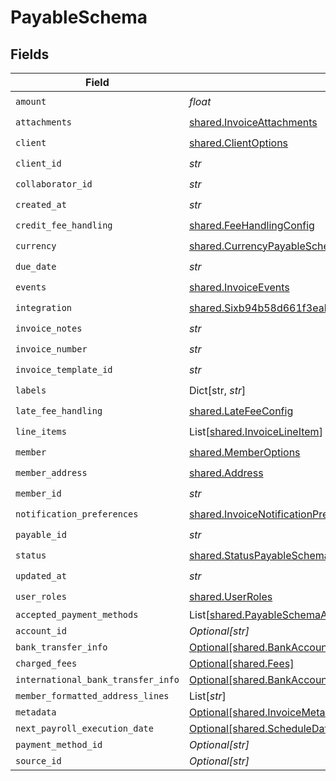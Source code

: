 # PayableSchema


## Fields

| Field                                                                                                                                                                  | Type                                                                                                                                                                   | Required                                                                                                                                                               | Description                                                                                                                                                            |
| ---------------------------------------------------------------------------------------------------------------------------------------------------------------------- | ---------------------------------------------------------------------------------------------------------------------------------------------------------------------- | ---------------------------------------------------------------------------------------------------------------------------------------------------------------------- | ---------------------------------------------------------------------------------------------------------------------------------------------------------------------- |
| `amount`                                                                                                                                                               | *float*                                                                                                                                                                | :heavy_check_mark:                                                                                                                                                     | N/A                                                                                                                                                                    |
| `attachments`                                                                                                                                                          | [shared.InvoiceAttachments](../../models/shared/invoiceattachments.md)                                                                                                 | :heavy_check_mark:                                                                                                                                                     | N/A                                                                                                                                                                    |
| `client`                                                                                                                                                               | [shared.ClientOptions](../../models/shared/clientoptions.md)                                                                                                           | :heavy_check_mark:                                                                                                                                                     | N/A                                                                                                                                                                    |
| `client_id`                                                                                                                                                            | *str*                                                                                                                                                                  | :heavy_check_mark:                                                                                                                                                     | N/A                                                                                                                                                                    |
| `collaborator_id`                                                                                                                                                      | *str*                                                                                                                                                                  | :heavy_check_mark:                                                                                                                                                     | N/A                                                                                                                                                                    |
| `created_at`                                                                                                                                                           | *str*                                                                                                                                                                  | :heavy_check_mark:                                                                                                                                                     | N/A                                                                                                                                                                    |
| `credit_fee_handling`                                                                                                                                                  | [shared.FeeHandlingConfig](../../models/shared/feehandlingconfig.md)                                                                                                   | :heavy_check_mark:                                                                                                                                                     | N/A                                                                                                                                                                    |
| `currency`                                                                                                                                                             | [shared.CurrencyPayableSchema](../../models/shared/currencypayableschema.md)                                                                                           | :heavy_check_mark:                                                                                                                                                     | N/A                                                                                                                                                                    |
| `due_date`                                                                                                                                                             | *str*                                                                                                                                                                  | :heavy_check_mark:                                                                                                                                                     | N/A                                                                                                                                                                    |
| `events`                                                                                                                                                               | [shared.InvoiceEvents](../../models/shared/invoiceevents.md)                                                                                                           | :heavy_check_mark:                                                                                                                                                     | N/A                                                                                                                                                                    |
| `integration`                                                                                                                                                          | [shared.Sixb94b58d661f3eabc1444a7a43ac4b99580f0d050123b7bf38184e2f0d7bd66e](../../models/shared/sixb94b58d661f3eabc1444a7a43ac4b99580f0d050123b7bf38184e2f0d7bd66e.md) | :heavy_check_mark:                                                                                                                                                     | N/A                                                                                                                                                                    |
| `invoice_notes`                                                                                                                                                        | *str*                                                                                                                                                                  | :heavy_check_mark:                                                                                                                                                     | N/A                                                                                                                                                                    |
| `invoice_number`                                                                                                                                                       | *str*                                                                                                                                                                  | :heavy_check_mark:                                                                                                                                                     | N/A                                                                                                                                                                    |
| `invoice_template_id`                                                                                                                                                  | *str*                                                                                                                                                                  | :heavy_check_mark:                                                                                                                                                     | N/A                                                                                                                                                                    |
| `labels`                                                                                                                                                               | Dict[str, *str*]                                                                                                                                                       | :heavy_check_mark:                                                                                                                                                     | N/A                                                                                                                                                                    |
| `late_fee_handling`                                                                                                                                                    | [shared.LateFeeConfig](../../models/shared/latefeeconfig.md)                                                                                                           | :heavy_check_mark:                                                                                                                                                     | N/A                                                                                                                                                                    |
| `line_items`                                                                                                                                                           | List[[shared.InvoiceLineItem](../../models/shared/invoicelineitem.md)]                                                                                                 | :heavy_check_mark:                                                                                                                                                     | N/A                                                                                                                                                                    |
| `member`                                                                                                                                                               | [shared.MemberOptions](../../models/shared/memberoptions.md)                                                                                                           | :heavy_check_mark:                                                                                                                                                     | N/A                                                                                                                                                                    |
| `member_address`                                                                                                                                                       | [shared.Address](../../models/shared/address.md)                                                                                                                       | :heavy_check_mark:                                                                                                                                                     | N/A                                                                                                                                                                    |
| `member_id`                                                                                                                                                            | *str*                                                                                                                                                                  | :heavy_check_mark:                                                                                                                                                     | N/A                                                                                                                                                                    |
| `notification_preferences`                                                                                                                                             | [shared.InvoiceNotificationPreferences](../../models/shared/invoicenotificationpreferences.md)                                                                         | :heavy_check_mark:                                                                                                                                                     | N/A                                                                                                                                                                    |
| `payable_id`                                                                                                                                                           | *str*                                                                                                                                                                  | :heavy_check_mark:                                                                                                                                                     | N/A                                                                                                                                                                    |
| `status`                                                                                                                                                               | [shared.StatusPayableSchema](../../models/shared/statuspayableschema.md)                                                                                               | :heavy_check_mark:                                                                                                                                                     | N/A                                                                                                                                                                    |
| `updated_at`                                                                                                                                                           | *str*                                                                                                                                                                  | :heavy_check_mark:                                                                                                                                                     | N/A                                                                                                                                                                    |
| `user_roles`                                                                                                                                                           | [shared.UserRoles](../../models/shared/userroles.md)                                                                                                                   | :heavy_check_mark:                                                                                                                                                     | N/A                                                                                                                                                                    |
| `accepted_payment_methods`                                                                                                                                             | List[[shared.PayableSchemaAcceptedPaymentMethods](../../models/shared/payableschemaacceptedpaymentmethods.md)]                                                         | :heavy_minus_sign:                                                                                                                                                     | N/A                                                                                                                                                                    |
| `account_id`                                                                                                                                                           | *Optional[str]*                                                                                                                                                        | :heavy_minus_sign:                                                                                                                                                     | N/A                                                                                                                                                                    |
| `bank_transfer_info`                                                                                                                                                   | [Optional[shared.BankAccount]](../../models/shared/bankaccount.md)                                                                                                     | :heavy_minus_sign:                                                                                                                                                     | N/A                                                                                                                                                                    |
| `charged_fees`                                                                                                                                                         | [Optional[shared.Fees]](../../models/shared/fees.md)                                                                                                                   | :heavy_minus_sign:                                                                                                                                                     | N/A                                                                                                                                                                    |
| `international_bank_transfer_info`                                                                                                                                     | [Optional[shared.BankAccount]](../../models/shared/bankaccount.md)                                                                                                     | :heavy_minus_sign:                                                                                                                                                     | N/A                                                                                                                                                                    |
| `member_formatted_address_lines`                                                                                                                                       | List[*str*]                                                                                                                                                            | :heavy_minus_sign:                                                                                                                                                     | N/A                                                                                                                                                                    |
| `metadata`                                                                                                                                                             | [Optional[shared.InvoiceMetadata]](../../models/shared/invoicemetadata.md)                                                                                             | :heavy_minus_sign:                                                                                                                                                     | N/A                                                                                                                                                                    |
| `next_payroll_execution_date`                                                                                                                                          | [Optional[shared.ScheduleDate]](../../models/shared/scheduledate.md)                                                                                                   | :heavy_minus_sign:                                                                                                                                                     | N/A                                                                                                                                                                    |
| `payment_method_id`                                                                                                                                                    | *Optional[str]*                                                                                                                                                        | :heavy_minus_sign:                                                                                                                                                     | N/A                                                                                                                                                                    |
| `source_id`                                                                                                                                                            | *Optional[str]*                                                                                                                                                        | :heavy_minus_sign:                                                                                                                                                     | N/A                                                                                                                                                                    |